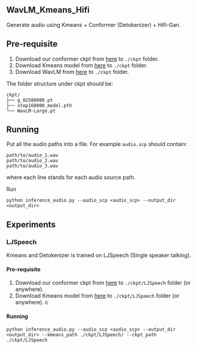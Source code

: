 ## WavLM_Kmeans_Hifi

Generate audio using Kmeans + Conformer (Detokenizer) + Hifi-Gan.

## Pre-requisite

1. Download our conformer ckpt from [here](https://drive.google.com/file/d/1a3LbfVxURgcy7oM3K-IZzQ_Gz6-W_msL/view?usp=sharing) to `./ckpt` folder.
2. Download Kmeans model from [here](https://drive.google.com/file/d/1ckxOx5MVxuHB_6qeEJo1Ae_c-8wZEgY5/view?usp=sharing) to `./ckpt` folder.
3. Download WavLM from [here](https://drive.google.com/file/d/12-cB34qCTvByWT-QtOcZaqwwO21FLSqU/view) to `./ckpt` folder.

The folder structure under ckpt should be:
```
ckpt/
├── g_02500000.pt
├── step160000_model.pth
└── WavLM-Large.pt
```

## Running

Put all the audio paths into a file. For example `audio.scp` should contain:
```
path/to/audio_1.wav
path/to/audio_2.wav
path/to/audio_3.wav
```
where each line stands for each audio source path.

Run

```shell
python inference_audio.py --audio_scp <audio_scp> --output_dir <output_dir> 
```


## Experiments

### LJSpeech

Kmeans and Detokenizer is trained on LJSpeech (Single speaker talking).

#### Pre-requisite

1. Download our conformer ckpt from [here](https://drive.google.com/file/d/1a3LbfVxURgcy7oM3K-IZzQ_Gz6-W_msL/view?usp=sharing) to `./ckpt/LJSpeech` folder (or anywhere).
2. Download Kmeans model from [here](https://drive.google.com/file/d/1ckxOx5MVxuHB_6qeEJo1Ae_c-8wZEgY5/view?usp=sharing) to `./ckpt/LJSpeech` folder (or anywhere).
c
#### Running

```shell
python inference_audio.py --audio_scp <audio_scp> --output_dir <output_dir> --kmeans_path ./ckpt/LJSpeech/ --ckpt_path ./ckpt/LJSpeech 
```